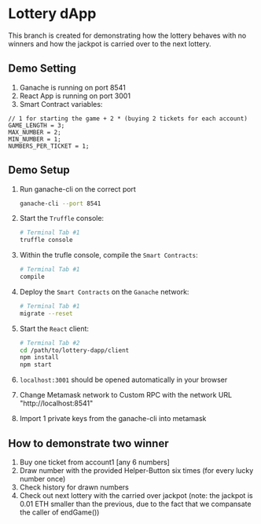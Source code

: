 # Lottery dApp 
This branch is created for demonstrating how the lottery behaves with no winners and how the jackpot is carried over to the next lottery. 

## Demo Setting
1. Ganache is running on port 8541
2. React App is running on port 3001
3. Smart Contract variables:

```
// 1 for starting the game + 2 * (buying 2 tickets for each account)
GAME_LENGTH = 3;
MAX_NUMBER = 2;
MIN_NUMBER = 1;
NUMBERS_PER_TICKET = 1;
``` 

## Demo Setup
1. Run ganache-cli on the correct port 

    ```bash
    ganache-cli --port 8541
    ````

2. Start the `Truffle` console:
    ```bash
    # Terminal Tab #1
    truffle console
    ```
3. Within the trufle console, compile the `Smart Contracts`:
    ```bash
    # Terminal Tab #1
    compile
    ```
4. Deploy the `Smart Contracts` on the `Ganache` network:
    ```bash
    # Terminal Tab #1
    migrate --reset
    ```
5. Start the `React` client:
   ```bash
   # Terminal Tab #2
   cd /path/to/lottery-dapp/client
   npm install
   npm start
   ```
6. `localhost:3001` should be opened automatically in your browser

7. Change Metamask network to Custom RPC with the network URL "http://localhost:8541"

8. Import 1 private keys from the ganache-cli into metamask


## How to demonstrate two winner
1. Buy one ticket from account1 [any 6 numbers]
2. Draw number with the provided Helper-Button six times (for every lucky number once)
3. Check history for drawn numbers
4. Check out next lottery with the carried over jackpot (note: the jackpot is 0.01 ETH smaller than the previous, due to the fact that we compansate the caller of endGame())